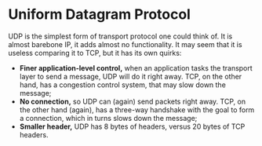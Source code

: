 # Uniform Datagram Protocol

UDP is the simplest form of transport protocol one could think of. It is almost barebone IP, it adds almost no functionality. It may seem that it is useless comparing it to TCP, but it has its own quirks:

- **Finer application-level control,** when an application tasks the transport layer to send a message, UDP will do it right away. TCP, on the other hand, has a congestion control system, that may slow down the message;
- **No connection,** so UDP can (again) send packets right away. TCP, on the other hand (again), has a three-way handshake with the goal to form a connection, which in turns slows down the message;
- **Smaller header,** UDP has 8 bytes of headers, versus 20 bytes of TCP headers.
